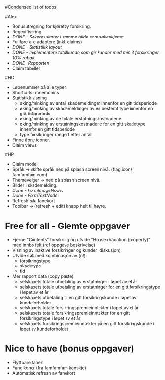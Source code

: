 #Condensed list of todos

#Alex
* Bonusutregning for kjøretøy forsikring.
* Regexifisering.
* *DONE - Søkeresultater i samme bilde som søkeskjema.*
* Fullføre alle adaptere (inkl. claims)
* *DONE - Statistikk layout*
* *DONE - Implementere totalkunde som gir kunder med min 3 forsikringer 10% rabatt.*
* *DONE- Rapporten*
* Claim tabeller

#HC
* Løpenummer på alle typer.
* Shortcuts- mnemonics
* Statistikk visning
    * øking/minking av antall skademeldinger innenfor en gitt tidsperiode
    * øking/minking av skademeldinger av en bestemt type innenfor en gitt tidsperiode
    * øking/minking av de totale erstatningskostnadene
    * øking/minking av erstatningskostnadene for en gitt skadetype innenfor en gitt tidsperiode
    * type forsikringer rangert etter antall
* Finne åpne iconer.			
* Claim views

#HP
* Claim model
* Språk -> skifte språk ned på splash screen nivå.  	(flag icons: famfamfam.com) 
* Themevelger -> ned på splash screen nivå.
* Bilder i skademelding.
* *Done - FormImageNode.*
* *Done - FormTextNode.*
* Refresh *alle* fanekort
* Toolbar -> (refresh + edit) knapp helt til høyre.

# Free for all - Glemte oppgaver
* Fjerne "Contents" forsikring og utvide "House+Vacation (property)" med innbo felt (ref oppgave beskrivelse)
* Visning av inaktive forsikringer og kunder (diskusjon)
* Utvide søk med kombinasjon av (n!):
    * forsikringstype
    * skadetype
    * tid
* Mer rapport data (copy paste)
    * selskapets totale utbetaling av erstatninger i løpet av et år
    * selskapets totale utbetaling av erstatninger for en gitt forsikringstype i løpet av et år
    * selskapets utbetaling til en gitt forsikringskunde i løpet av kundeforholdet
    * selskapets totale forsikringspremieinntekter i løpet av et år
    * selskapets totale forsikringspremieinntekter for en gitt forsikringstype i løpet av et år
    * selskapets forsikringspremieinntekter på en gitt forsikringskunde i løpet av kundeforholdet

# Nice to have (bonus oppgaver)
* Flyttbare faner!
* Faneikoner (fra famfamfam kanskje)
* Automatisk refresh av fanekort

